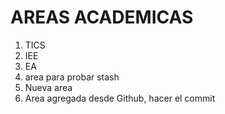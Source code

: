 # AREAS ACADEMICAS
1. TICS
2. IEE
3. EA
4. area para probar stash
5. Nueva area
6. Area agregada desde Github, hacer el commit

